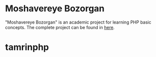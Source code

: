 # Moshavereye Bozorgan
"Moshavereye Bozorgan" is an academic project for learning PHP basic concepts. The complete project can be found in [here](https://moshavereye-bozorgan.herokuapp.com/).
# tamrinphp
